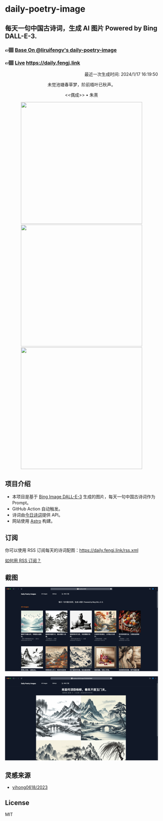 
# daily-poetry-image

## 每天一句中国古诗词，生成 AI 图片 Powered by Bing DALL-E-3.

### 👉🏽 [Base On @liruifengv's daily-poetry-image](https://github.com/liruifengv/daily-poetry-image)

### 👉🏽 [Live](https://daily.fengj.link) https://daily.fengj.link

<p align="right">
  最近一次生成时间: 2024/1/17 16:19:50
</p>
<p align="center">
未觉池塘春草梦，阶前梧叶已秋声。
</p>
<p align="center">
<<偶成>> • 朱熹
</p>
<p align="center">
<img src="https://tse4.mm.bing.net/th/id/OIG.rJW0323RuM7_XrJKv2IW" height="400" width="400" />
<img src="https://tse1.mm.bing.net/th/id/OIG.aZhDMBgyrNm4xMgagB2Z" height="400" width="400" />
<img src="https://tse3.mm.bing.net/th/id/OIG.j.ZOy42ExLr3jzcy8B.g" height="400" width="400" />
</p>

## 项目介绍

-   本项目是基于 [Bing Image DALL-E-3](https://www.bing.com/images/create) 生成的图片，每天一句中国古诗词作为 Prompt。
-   GitHub Action 自动触发。
-   诗词由[今日诗词](https://www.jinrishici.com/)提供 API。
-   网站使用 [Astro](https://astro.build) 构建。

## 订阅

你可以使用 RSS 订阅每天的诗词配图：https://daily.fengj.link/rss.xml

[如何用 RSS 订阅？](https://zhuanlan.zhihu.com/p/55026716)

## 截图

![图片列表](./screenshots/Snipaste_2023-12-28_21-00-26.png)

![图片详情](./screenshots/Snipaste_2023-12-28_21-00-53.png)

## 灵感来源

-   [yihong0618/2023](https://github.com/yihong0618/2023)

## License

MIT
